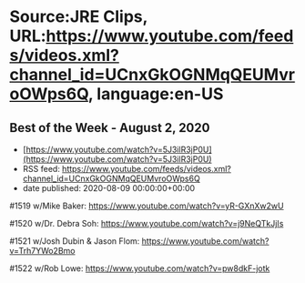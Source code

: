 # Source:JRE Clips, URL:https://www.youtube.com/feeds/videos.xml?channel_id=UCnxGkOGNMqQEUMvroOWps6Q, language:en-US

## Best of the Week - August 2, 2020
 - [https://www.youtube.com/watch?v=5J3ilR3jP0U](https://www.youtube.com/watch?v=5J3ilR3jP0U)
 - RSS feed: https://www.youtube.com/feeds/videos.xml?channel_id=UCnxGkOGNMqQEUMvroOWps6Q
 - date published: 2020-08-09 00:00:00+00:00

#1519 w/Mike Baker:
https://www.youtube.com/watch?v=yR-GXnXw2wU

#1520 w/Dr. Debra Soh:
https://www.youtube.com/watch?v=j9NeQTkJjIs

#1521 w/Josh Dubin & Jason Flom:
https://www.youtube.com/watch?v=Trh7YWo2Bmo

#1522 w/Rob Lowe:
https://www.youtube.com/watch?v=pw8dkF-jotk

